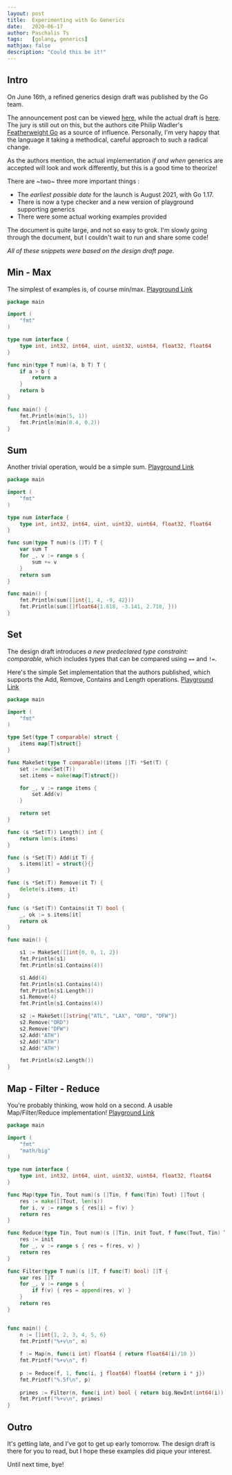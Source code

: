 ```yaml
---
layout: post
title:  Experimenting with Go Generics
date:   2020-06-17
author: Paschalis Ts
tags:   [golang, generics]
mathjax: false
description: "Could this be it!"
---
```


## Intro

On June 16th, a refined generics design draft was published by the Go team.

The announcement post can be viewed [here](https://blog.golang.org/generics-next-step), while the actual draft is [here](https://go.googlesource.com/proposal/+/refs/heads/master/design/go2draft-type-parameters.md). The jury is still out on this, but the authors cite Philip Wadler's [Featherweight Go](https://arxiv.org/abs/2005.11710) as a source of influence. Personally, I'm very happy that the language it taking a methodical, careful approach to such a radical change.

As the authors mention, the actual implementation *if and when* generics are accepted will look and work differently, but this is a good time to theorize!

There are ~two~ three more important things : 

- The *earliest possible date* for the launch is August 2021, with Go 1.17.
- There is now a type checker and a new version of playground supporting generics
- There were some actual working examples provided

The document is quite large, and not so easy to grok. I'm slowly going through the document, but I couldn't wait to run and share some code!

*All of these snippets were based on the design draft page*.

## Min - Max

The simplest of examples is, of course min/max. [Playground Link](https://go2goplay.golang.org/p/XhMBKX7gmqa)

```go
package main

import (
	"fmt"
)

type num interface {
	type int, int32, int64, uint, uint32, uint64, float32, float64
}

func min(type T num)(a, b T) T {
	if a > b {
		return a
	}
	return b
}

func main() {
	fmt.Println(min(5, 1))
	fmt.Println(min(0.4, 0.2))
}
```

## Sum

Another trivial operation, would be a simple sum. [Playground Link](https://go2goplay.golang.org/p/aAuFIZLOKNA)

```go   
package main

import (
	"fmt"
)

type num interface {
	type int, int32, int64, uint, uint32, uint64, float32, float64
}

func sum(type T num)(s []T) T {
	var sum T
	for _, v := range s {
		sum += v
	}
	return sum
}

func main() {
	fmt.Println(sum([]int{1, 4, -9, 42}))
	fmt.Println(sum([]float64{1.618, -3.141, 2.718, }))
}
```


## Set

The design draft introduces *a new predeclared type constraint: comparable*, which includes types that can be compared using `==` and `!=`.

Here's the simple Set implementation that the authors published, which supports the Add, Remove, Contains and Length operations. [Playground Link](https://go2goplay.golang.org/p/JU_fAhn3Pfo)

```go
package main

import (
	"fmt"
)

type Set(type T comparable) struct {
	items map[T]struct{}
}

func MakeSet(type T comparable)(items []T) *Set(T) {
	set := new(Set(T))
	set.items = make(map[T]struct{})

	for _, v := range items {
		set.Add(v)
	}

	return set
}

func (s *Set(T)) Length() int {
	return len(s.items)
}

func (s *Set(T)) Add(it T) {
	s.items[it] = struct{}{}
}

func (s *Set(T)) Remove(it T) {
	delete(s.items, it)
}

func (s *Set(T)) Contains(it T) bool {
	_, ok := s.items[it]
	return ok
}

func main() {

	s1 := MakeSet([]int{0, 0, 1, 2})
	fmt.Println(s1)
	fmt.Println(s1.Contains(4))

	s1.Add(4)
	fmt.Println(s1.Contains(4))
	fmt.Println(s1.Length())
	s1.Remove(4)
	fmt.Println(s1.Contains(4))

	s2 := MakeSet([]string{"ATL", "LAX", "ORD", "DFW"})
	s2.Remove("ORD")
	s2.Remove("DFW")
	s2.Add("ATH")
	s2.Add("ATH")
	s2.Add("ATH")

	fmt.Println(s2.Length())
}
```



## Map - Filter - Reduce

You're probably thinking, wow hold on a second. A usable Map/Filter/Reduce implementation! [Playground Link](https://go2goplay.golang.org/p/-Cdr3jQ1RGS)
```go
package main

import (
	"fmt"
	"math/big"
)

type num interface {
	type int, int32, int64, uint, uint32, uint64, float32, float64
}

func Map(type Tin, Tout num)(s []Tin, f func(Tin) Tout) []Tout {
	res := make([]Tout, len(s))
	for i, v := range s { res[i] = f(v) }
	return res
}

func Reduce(type Tin, Tout num)(s []Tin, init Tout, f func(Tout, Tin) Tout) Tout {
	res := init
	for _, v := range s { res = f(res, v) }
	return res
}

func Filter(type T num)(s []T, f func(T) bool) []T {
	var res []T
	for _, v := range s {
		if f(v) { res = append(res, v) }
	}
	return res
}


func main() {
	n := []int{1, 2, 3, 4, 5, 6}
	fmt.Printf("%+v\n", n)
	
	f := Map(n, func(i int) float64 { return float64(i)/10 })
	fmt.Printf("%+v\n", f)
	
	p := Reduce(f, 1, func(i, j float64) float64 {return i * j})
	fmt.Printf("%.5f\n", p)
	
	primes := Filter(n, func(i int) bool { return big.NewInt(int64(i)).ProbablyPrime(0) })
	fmt.Printf("%+v\n", primes)
}
```

## Outro

It's getting late, and I've got to get up early tomorrow. The design draft is there for you to read, but I hope these examples did pique your interest.

Until next time, bye!